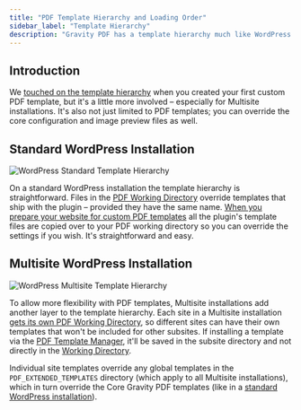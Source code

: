 ```yaml
---
title: "PDF Template Hierarchy and Loading Order"
sidebar_label: "Template Hierarchy"
description: "Gravity PDF has a template hierarchy much like WordPress theme and child themes. You can override PDF templates, configuration and images."
---
```


## Introduction 

We [touched on the template hierarchy](first-custom-pdf.md#template-hierarchy) when you created your first custom PDF template, but it's a little more involved – especially for Multisite installations. It's also not just limited to PDF templates; you can override the core configuration and image preview files as well.

## Standard WordPress Installation 

![WordPress Standard Template Hierarchy](https://resources.gravitypdf.com/uploads/2015/11/WordPress-Standard-Hierarchy.png)

On a standard WordPress installation the template hierarchy is straightforward. Files in the [PDF Working Directory](first-custom-pdf.md#working-directory) override templates that ship with the plugin – provided they have the same name. [When you prepare your website for custom PDF templates](first-custom-pdf.md#preparing-the-infrastructure) all the plugin's template files are copied over to your PDF working directory so you can override the settings if you wish. It's straightforward and easy.

## Multisite WordPress Installation 

![WordPress Multisite Template Hierarchy](https://resources.gravitypdf.com/uploads/2015/11/WordPress-Multisite-Hierarchy.png)

To allow more flexibility with PDF templates, Multisite installations add another layer to the template hierarchy. Each site in a Multisite installation [gets its own PDF Working Directory](first-custom-pdf.md#multisite-structure), so different sites can have their own templates that won't be included for other subsites. If installing a template via the [PDF Template Manager](../users/pdf-template-manager.md), it'll be saved in the subsite directory and not directly in the [Working Directory](first-custom-pdf.md#working-directory).

Individual site templates override any global templates in the `PDF_EXTENDED_TEMPLATES` directory (which apply to all Multisite installations), which in turn override the Core Gravity PDF templates (like in a [standard WordPress installation](#standard-wordpress-install)).
